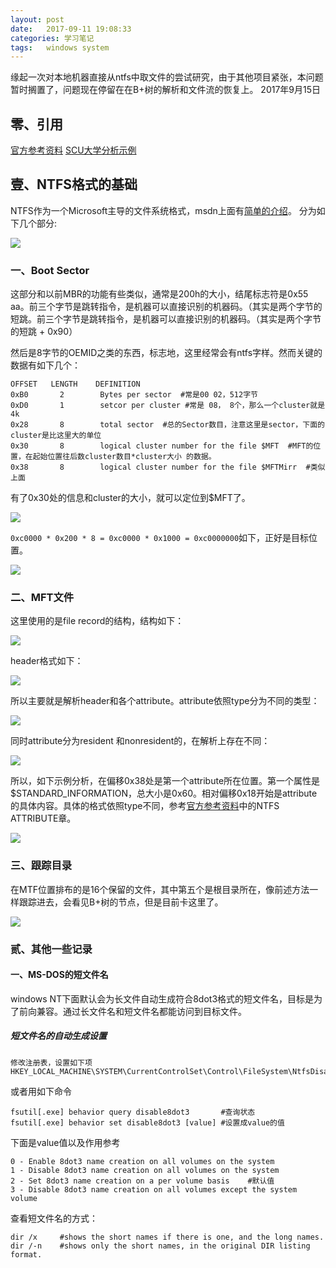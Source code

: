 ```yaml
---
layout: post
date:   2017-09-11 19:08:33
categories: 学习笔记
tags:   windows system
---
```


缘起一次对本地机器直接从ntfs中取文件的尝试研究，由于其他项目紧张，本问题暂时搁置了，问题现在停留在在B+树的解析和文件流的恢复上。
2017年9月15日

## 零、引用
[官方参考资料](http://dubeyko.com/development/FileSystems/NTFS/ntfsdoc.pdf)
[SCU大学分析示例](http://www.cse.scu.edu/~tschwarz/coen252_07Fall/Lectures/NTFS.html)

## 壹、NTFS格式的基础

NTFS作为一个Microsoft主导的文件系统格式，msdn上面有[简单的介绍](https://technet.microsoft.com/en-us/library/cc781134(v=ws.10).aspx)。
分为如下几个部分:

<img src="{{ site.baseurl }}/images/2017-9/whole.gif">


### 一、Boot Sector
这部分和以前MBR的功能有些类似，通常是200h的大小，结尾标志符是0x55 aa。前三个字节是跳转指令，是机器可以直接识别的机器码。（其实是两个字节的短跳。前三个字节是跳转指令，是机器可以直接识别的机器码。（其实是两个字节的短跳 + 0x90）

然后是8字节的OEMID之类的东西，标志地，这里经常会有ntfs字样。然而关键的数据有如下几个：
```
OFFSET   LENGTH    DEFINITION
0xB0       2        Bytes per sector  #常是00 02，512字节
0xD0       1        setcor per cluster #常是 08， 8个，那么一个cluster就是4k
0x28       8        total sector  #总的Sector数目，注意这里是sector，下面的cluster是比这里大的单位
0x30       8        logical cluster number for the file $MFT  #MFT的位置，在起始位置往后数cluster数目*cluster大小 的数据。
0x38       8        logical cluster number for the file $MFTMirr  #类似上面
```

有了0x30处的信息和cluster的大小，就可以定位到$MFT了。

<img src="{{ site.baseurl }}/images/2017-9/mine1.png">

`0xc0000 * 0x200 * 8 = 0xc0000 * 0x1000 = 0xc0000000`如下，正好是目标位置。

<img src="{{ site.baseurl }}/images/2017-9/mine2.png">

### 二、MFT文件
这里使用的是file record的结构，结构如下：

<img src="{{ site.baseurl }}/images/2017-9/NTFSRecord.bmp">

header格式如下：

<img src="{{ site.baseurl }}/images/2017-9/filerecord.png">

所以主要就是解析header和各个attribute。attribute依照type分为不同的类型：

<img src="{{ site.baseurl }}/images/2017-9/attrtype.png">

同时attribute分为resident 和nonresident的，在解析上存在不同：

<img src="{{ site.baseurl }}/images/2017-9/layout.png">

所以，如下示例分析，在偏移0x38处是第一个attribute所在位置。第一个属性是$STANDARD_INFORMATION，总大小是0x60。相对偏移0x18开始是attribute的具体内容。具体的格式依照type不同，参考[官方参考资料](http://dubeyko.com/development/FileSystems/NTFS/ntfsdoc.pdf)中的NTFS ATTRIBUTE章。

<img src="{{ site.baseurl }}/images/2017-9/mine3.png">

### 三、跟踪目录
在MTF位置排布的是16个保留的文件，其中第五个是根目录所在，像前述方法一样跟踪进去，会看见B+树的节点，但是目前卡这里了。

<img src="{{ site.baseurl }}/images/2017-9/table.png">

### 贰、其他一些记录

#### 一、MS-DOS的短文件名
windows NT下面默认会为长文件自动生成符合8dot3格式的短文件名，目标是为了前向兼容。通过长文件名和短文件名都能访问到目标文件。

##### 短文件名的自动生成设置
```
修改注册表，设置如下项
HKEY_LOCAL_MACHINE\SYSTEM\CurrentControlSet\Control\FileSystem\NtfsDisable8dot3NameCreation
```
或者用如下命令
```
fsutil[.exe] behavior query disable8dot3       #查询状态
fsutil[.exe] behavior set disable8dot3 [value] #设置成value的值
```
下面是value值以及作用参考
```
0 - Enable 8dot3 name creation on all volumes on the system
1 - Disable 8dot3 name creation on all volumes on the system
2 - Set 8dot3 name creation on a per volume basis    #默认值
3 - Disable 8dot3 name creation on all volumes except the system volume
```
查看短文件名的方式：
```
dir /x     #shows the short names if there is one, and the long names.
dir /-n    #shows only the short names, in the original DIR listing format.
```
